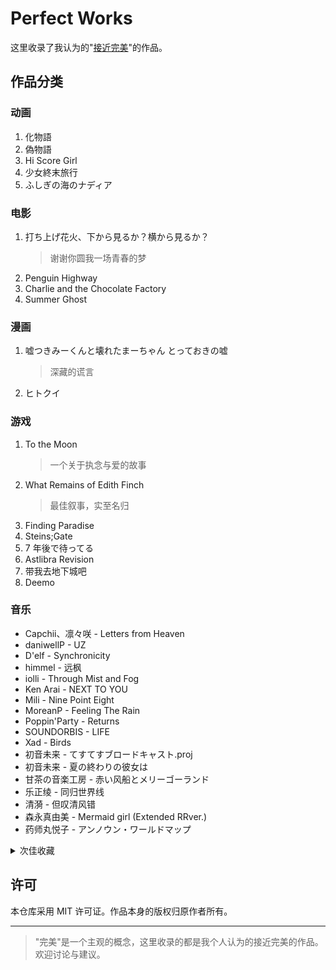 # Perfect Works

这里收录了我认为的"[接近完美](criteria/README.md)"的作品。

## 作品分类

### 动画

1. 化物語
1. 偽物語
1. Hi Score Girl
1. 少女終末旅行
1. ふしぎの海のナディア

### 电影

1. 打ち上げ花火、下から見るか？横から見るか？
   > 谢谢你圆我一场青春的梦
1. Penguin Highway
1. Charlie and the Chocolate Factory
1. Summer Ghost

### 漫画

1. 嘘つきみーくんと壊れたまーちゃん とっておきの嘘
   > 深藏的谎言
1. ヒトクイ

### 游戏

1. To the Moon
   > 一个关于执念与爱的故事
1. What Remains of Edith Finch
   > 最佳叙事，实至名归
1. Finding Paradise
1. Steins;Gate
1. 7 年後で待ってる
1. Astlibra Revision
1. 带我去地下城吧
1. Deemo

### 音乐

- Capchii、凛々咲 - Letters from Heaven
- daniwellP - UZ
- D'elf - Synchronicity
- himmel - 远枫
- iolli - Through Mist and Fog
- Ken Arai - NEXT TO YOU
- Mili - Nine Point Eight
- MoreanP - Feeling The Rain
- Poppin'Party - Returns
- SOUNDORBIS - LIFE
- Xad - Birds
- 初音未来 - てすてすブロードキャスト.proj
- 初音未来 - 夏の終わりの彼女は
- 甘茶の音楽工房 - 赤い风船とメリーゴーランド
- 乐正绫 - 同归世界线
- 清漪 - 但叹清风错
- 森永真由美 - Mermaid girl (Extended RRver.)
- 药师丸悦子 - アンノウン・ワールドマップ

<details>
<summary>次佳收藏</summary>

- Approaching Nirvana - You
- azusa - 真夏のフォトグラフ
- CMJ - 所念皆星河
- D'elf - Code Answer
- DJ OKAWARI - Flower Dance
- EastNewSound - Relate
- EGOIST - The Everlasting Guilty Crown
- Lily - テロリスト
- MoreanP - 忆夏思乡
- MYTH & ROID - STYX HELIX
- niki、Lily - ジッタードール
- Pianoboy 高至豪 - The Truth That You Leave
- SawanoHiroyuki[nZk]、瑞葵 - Avid
- Shirfine - Illusionary Daytime
- supercell - My Dearest
- Valentin - A Little Story
- あやりす - 愛を誓いしヒメ飾り
- 蝶々 P、GUMI - 心做し
- 高橋李依 - 気まぐれロマンティック
- 流星 P、初音未来 - 胧月
- 琉芸 Miruku、缨缨 Ei - 花月夜【中文版】
- 伊藤加奈子 - アマデウス
- 竹達彩奈、巽悠衣子 - バランス KISS

</details>

## 许可

本仓库采用 MIT 许可证。作品本身的版权归原作者所有。

---

> "完美"是一个主观的概念，这里收录的都是我个人认为的接近完美的作品。欢迎讨论与建议。
